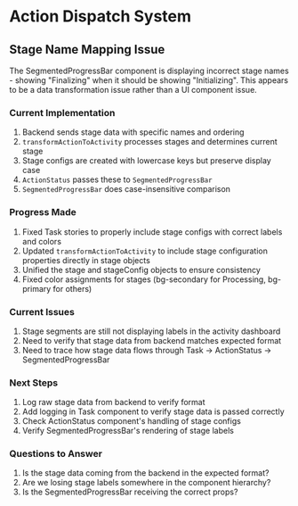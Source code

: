# Action Dispatch System

## Stage Name Mapping Issue

The SegmentedProgressBar component is displaying incorrect stage names - showing "Finalizing" when it should be showing "Initializing". This appears to be a data transformation issue rather than a UI component issue.

### Current Implementation
1. Backend sends stage data with specific names and ordering
2. `transformActionToActivity` processes stages and determines current stage
3. Stage configs are created with lowercase keys but preserve display case
4. `ActionStatus` passes these to `SegmentedProgressBar`
5. `SegmentedProgressBar` does case-insensitive comparison

### Progress Made
1. Fixed Task stories to properly include stage configs with correct labels and colors
2. Updated `transformActionToActivity` to include stage configuration properties directly in stage objects
3. Unified the stage and stageConfig objects to ensure consistency
4. Fixed color assignments for stages (bg-secondary for Processing, bg-primary for others)

### Current Issues
1. Stage segments are still not displaying labels in the activity dashboard
2. Need to verify that stage data from backend matches expected format
3. Need to trace how stage data flows through Task -> ActionStatus -> SegmentedProgressBar

### Next Steps
1. Log raw stage data from backend to verify format
2. Add logging in Task component to verify stage data is passed correctly
3. Check ActionStatus component's handling of stage configs
4. Verify SegmentedProgressBar's rendering of stage labels

### Questions to Answer
1. Is the stage data coming from the backend in the expected format?
2. Are we losing stage labels somewhere in the component hierarchy?
3. Is the SegmentedProgressBar receiving the correct props? 